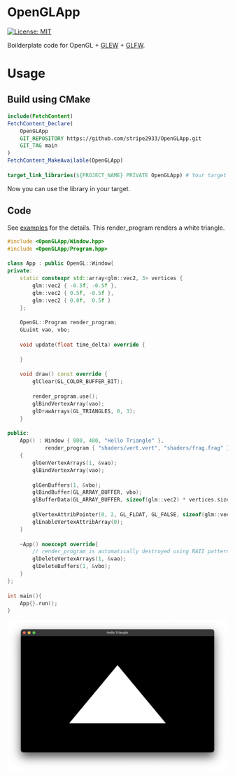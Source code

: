 # OpenGLApp

[![License: MIT](https://img.shields.io/badge/License-MIT-yellow.svg)](https://opensource.org/licenses/MIT)

Boilderplate code for OpenGL + [GLEW](https://github.com/nigels-com/glew) + [GLFW](https://github.com/glfw/glfw).

# Usage

## Build using CMake

```cmake
include(FetchContent)
FetchContent_Declare(
    OpenGLApp
    GIT_REPOSITORY https://github.com/stripe2933/OpenGLApp.git
    GIT_TAG main
)
FetchContent_MakeAvailable(OpenGLApp)

target_link_libraries(${PROJECT_NAME} PRIVATE OpenGLApp) # Your target name goes to here.
```

Now you can use the library in your target.

## Code

See [examples](/examples) for the details. This render_program renders
a white triangle.

```cpp
#include <OpenGLApp/Window.hpp>
#include <OpenGLApp/Program.hpp>

class App : public OpenGL::Window{
private:
    static constexpr std::array<glm::vec2, 3> vertices {
        glm::vec2 { -0.5f, -0.5f },
        glm::vec2 { 0.5f, -0.5f },
        glm::vec2 { 0.0f,  0.5f }
    };

    OpenGL::Program render_program;
    GLuint vao, vbo;

    void update(float time_delta) override {

    }

    void draw() const override {
        glClear(GL_COLOR_BUFFER_BIT);

        render_program.use();
        glBindVertexArray(vao);
        glDrawArrays(GL_TRIANGLES, 0, 3);
    }

public:
    App() : Window { 800, 480, "Hello Triangle" },
            render_program { "shaders/vert.vert", "shaders/frag.frag" }
    {
        glGenVertexArrays(1, &vao);
        glBindVertexArray(vao);

        glGenBuffers(1, &vbo);
        glBindBuffer(GL_ARRAY_BUFFER, vbo);
        glBufferData(GL_ARRAY_BUFFER, sizeof(glm::vec2) * vertices.size(), vertices.data(), GL_STATIC_DRAW);

        glVertexAttribPointer(0, 2, GL_FLOAT, GL_FALSE, sizeof(glm::vec2), nullptr);
        glEnableVertexAttribArray(0);
    }

    ~App() noexcept override{
        // render_program is automatically destroyed using RAII pattern.
        glDeleteVertexArrays(1, &vao);
        glDeleteBuffers(1, &vbo);
    }
};

int main(){
    App{}.run();
}
```

![Result screenshot](examples/white_triangle/screenshot.png)